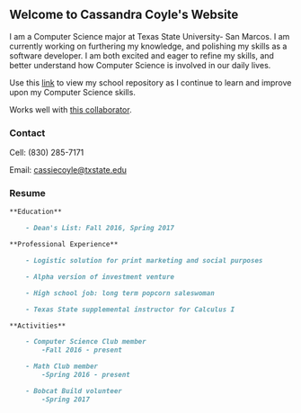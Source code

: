 ## Welcome to Cassandra Coyle's Website

I am a Computer Science major at Texas State University- San Marcos. I am currently working on furthering my knowledge, and polishing my skills as a software developer. I am both excited and eager to refine my skills, and better understand how Computer Science is involved in our daily lives. 

Use this [link](https://github.com/cicoyle/txstatecs) to view my school repository as I continue to learn and improve upon my Computer Science skills. 

Works well with [this collaborator](http://www.samcoyle.me).

### Contact

Cell: (830) 285-7171

Email: cassiecoyle@txstate.edu

### Resume

```markdown
**Education**

	- Dean's List: Fall 2016, Spring 2017

**Professional Experience**

	- Logistic solution for print marketing and social purposes

	- Alpha version of investment venture

	- High school job: long term popcorn saleswoman

	- Texas State supplemental instructor for Calculus I

**Activities**

	- Computer Science Club member
		-Fall 2016 - present

	- Math Club member
		-Spring 2016 - present

	- Bobcat Build volunteer
		-Spring 2017
```

